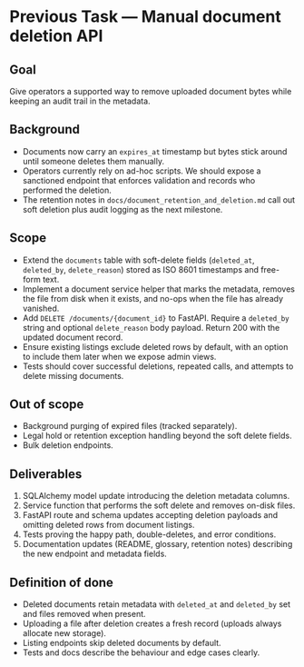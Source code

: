 # Previous Task — Manual document deletion API

## Goal
Give operators a supported way to remove uploaded document bytes while keeping an
audit trail in the metadata.

## Background
- Documents now carry an `expires_at` timestamp but bytes stick around until
  someone deletes them manually.
- Operators currently rely on ad-hoc scripts. We should expose a sanctioned
  endpoint that enforces validation and records who performed the deletion.
- The retention notes in `docs/document_retention_and_deletion.md` call out soft
  deletion plus audit logging as the next milestone.

## Scope
- Extend the `documents` table with soft-delete fields (`deleted_at`,
  `deleted_by`, `delete_reason`) stored as ISO 8601 timestamps and free-form
  text.
- Implement a document service helper that marks the metadata, removes the file
  from disk when it exists, and no-ops when the file has already vanished.
- Add `DELETE /documents/{document_id}` to FastAPI. Require a `deleted_by`
  string and optional `delete_reason` body payload. Return 200 with the updated
  document record.
- Ensure existing listings exclude deleted rows by default, with an option to
  include them later when we expose admin views.
- Tests should cover successful deletions, repeated calls, and attempts to
  delete missing documents.

## Out of scope
- Background purging of expired files (tracked separately).
- Legal hold or retention exception handling beyond the soft delete fields.
- Bulk deletion endpoints.

## Deliverables
1. SQLAlchemy model update introducing the deletion metadata columns.
2. Service function that performs the soft delete and removes on-disk files.
3. FastAPI route and schema updates accepting deletion payloads and omitting
   deleted rows from document listings.
4. Tests proving the happy path, double-deletes, and error conditions.
5. Documentation updates (README, glossary, retention notes) describing the new
   endpoint and metadata fields.

## Definition of done
- Deleted documents retain metadata with `deleted_at` and `deleted_by` set and
  files removed when present.
- Uploading a file after deletion creates a fresh record (uploads always
  allocate new storage).
- Listing endpoints skip deleted documents by default.
- Tests and docs describe the behaviour and edge cases clearly.
